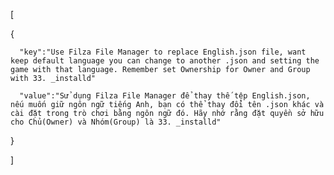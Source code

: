 
[

   {
   
      "key":"Use Filza File Manager to replace English.json file, want keep default language you can change to another .json and setting the game with that language. Remember set Ownership for Owner and Group with 33. _installd"
      
      "value":"Sử dụng Filza File Manager để thay thế tệp English.json, nếu muốn giữ ngôn ngữ tiếng Anh, bạn có thể thay đổi tên .json khác và cài đặt trong trò chơi bằng ngôn ngữ đó. Hãy nhớ rằng đặt quyền sở hữu cho Chủ(Owner) và Nhóm(Group) là 33. _installd"
      
   }
   
]

